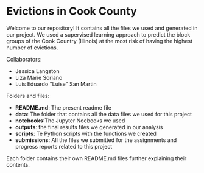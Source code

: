 # Evictions in Cook County
Welcome to our repository! It contains all the files we used and generated in our project. We used a supervised learning approach to predict the block groups of the Cook Country (Illinois) at the most risk of having the highest number of evictions.

Collaborators:

* Jessica Langston
* Liza Marie Soriano
* Luis Eduardo "Luise" San Martin

Folders and files:

* **README.md**: The present readme file
* **data**: The folder that contains all the data files we used for this project
* **notebooks**:The Jupyter Noebooks we used
* **outputs**: the final results files we generated in our analysis
* **scripts**: Te Python scripts with the functions we created
* **submissions**: All the files we submitted for the assignments and progress reports related to this project

Each folder contains their own README.md files further explaining their contents.

